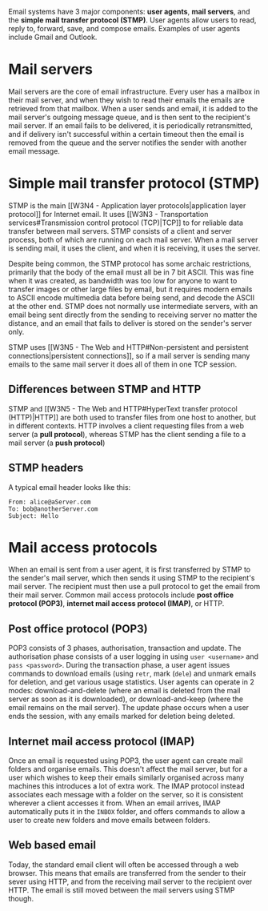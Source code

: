 Email systems have 3 major components: **user agents**, **mail servers**, and the **simple mail transfer protocol (STMP)**. User agents allow users to read, reply to, forward, save, and compose emails. Examples of user agents include Gmail and Outlook. 
# Mail servers
Mail servers are the core of email infrastructure. Every user has a mailbox in their mail server, and when they wish to read their emails the emails are retrieved from that mailbox. When a user sends and email, it is added to the mail server's outgoing message queue, and is then sent to the recipient's mail server. If an email fails to be delivered, it is periodically retransmitted, and if delivery isn't successful within a certain timeout then the email is removed from the queue and the server notifies the sender with another email message.
# Simple mail transfer protocol (STMP)
STMP is the main [[W3N4 - Application layer protocols|application layer protocol]] for Internet email. It uses [[W3N3 - Transportation services#Transmission control protocol (TCP)|TCP]] to for reliable data transfer between mail servers. STMP consists of a client and server process, both of which are running on each mail server. When a mail server is sending mail, it uses the client, and when it is receiving, it uses the server.

Despite being common, the STMP protocol has some archaic restrictions, primarily that the body of the email must all be in 7 bit ASCII. This was fine when it was created, as bandwidth was too low for anyone to want to transfer images or other large files by email, but it requires modern emails to ASCII encode multimedia data before being send, and decode the ASCII at the other end. STMP does not normally use intermediate servers, with an email being sent directly from the sending to receiving server no matter the distance, and an email that fails to deliver is stored on the sender's server only. 

STMP uses [[W3N5 - The Web and HTTP#Non-persistent and persistent connections|persistent connections]], so if a mail server is sending many emails to the same mail server it does all of them in one TCP session.
## Differences between STMP and HTTP
STMP and [[W3N5 - The Web and HTTP#HyperText transfer protocol (HTTP)|HTTP]] are both used to transfer files from one host to another, but in different contexts. HTTP involves a client requesting files from a web server (a **pull protocol**), whereas STMP has the client sending a file to a mail server (a **push protocol**)
## STMP headers
A typical email header looks like this:
```STMP
From: alice@aServer.com
To: bob@anotherServer.com
Subject: Hello
```
# Mail access protocols
When an email is sent from a user agent, it is first transferred by STMP to the sender's mail server, which then sends it using STMP to the recipient's mail server. The recipient must then use a pull protocol to get the email from their mail server. Common mail access protocols include **post office protocol (POP3)**, **internet mail access protocol (IMAP)**, or HTTP.
## Post office protocol (POP3)
POP3 consists of 3 phases, authorisation, transaction and update. The authorisation phase consists of a user logging in using `user <username>` and `pass <password>`. During the transaction phase, a user agent issues commands to download emails (using `retr`, mark (`dele`) and unmark emails for deletion, and get various usage statistics. User agents can operate in 2 modes: download-and-delete (where an email is deleted from the mail server as soon as it is downloaded), or download-and-keep (where the email remains on the mail server). The update phase occurs when a user ends the session, with any emails marked for deletion being deleted.
## Internet mail access protocol (IMAP)
Once an email is requested using POP3, the user agent can create mail folders and organise emails. This doesn't affect the mail server, but for a user which wishes to keep their emails similarly organised across many machines this introduces a lot of extra work. The IMAP protocol instead associates each message with a folder on the server, so it is consistent wherever a client accesses it from. When an email arrives, IMAP automatically puts it in the `INBOX` folder, and offers commands to allow a user to create new folders and move emails between folders.
## Web based email
Today, the standard email client will often be accessed through a web browser. This means that emails are transferred from the sender to their sever using HTTP, and from the receiving mail server to the recipient over HTTP. The email is still moved between the mail servers using STMP though.